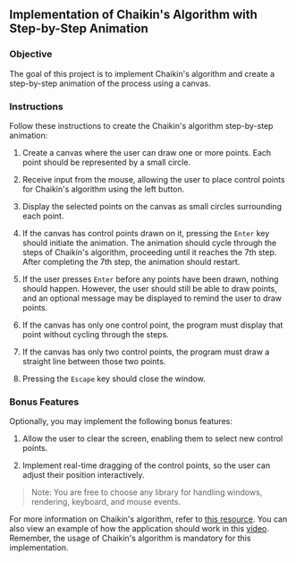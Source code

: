 ## Implementation of Chaikin's Algorithm with Step-by-Step Animation

### Objective

The goal of this project is to implement Chaikin's algorithm and create a step-by-step animation of the process using a canvas.

### Instructions

Follow these instructions to create the Chaikin's algorithm step-by-step animation:

1. Create a canvas where the user can draw one or more points. Each point should be represented by a small circle.

2. Receive input from the mouse, allowing the user to place control points for Chaikin's algorithm using the left button.

3. Display the selected points on the canvas as small circles surrounding each point.

4. If the canvas has control points drawn on it, pressing the `Enter` key should initiate the animation. The animation should cycle through the steps of Chaikin's algorithm, proceeding until it reaches the 7th step. After completing the 7th step, the animation should restart.

5. If the user presses `Enter` before any points have been drawn, nothing should happen. However, the user should still be able to draw points, and an optional message may be displayed to remind the user to draw points.

6. If the canvas has only one control point, the program must display that point without cycling through the steps.

7. If the canvas has only two control points, the program must draw a straight line between those two points.

8. Pressing the `Escape` key should close the window.

### Bonus Features

Optionally, you may implement the following bonus features:

1. Allow the user to clear the screen, enabling them to select new control points.

2. Implement real-time dragging of the control points, so the user can adjust their position interactively.

> Note: You are free to choose any library for handling windows, rendering, keyboard, and mouse events.

For more information on Chaikin's algorithm, refer to [this resource](http://graphics.cs.ucdavis.edu/education/CAGDNotes/Chaikins-Algorithm/Chaikins-Algorithm.html). You can also view an example of how the application should work in this [video](https://youtu.be/PbB2eKnA2QI). Remember, the usage of Chaikin's algorithm is mandatory for this implementation.